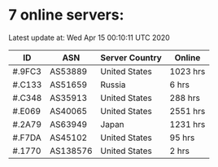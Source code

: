 # 7 online servers:

Latest update at: Wed Apr 15 00:10:11 UTC 2020

| ID | ASN | Server Country | Online |
| -- | --- | -------------- | ------ |
| #.9FC3 | AS53889 | United States | 1023 hrs |
| #.C133 | AS51659 | Russia | 6 hrs |
| #.C348 | AS35913 | United States | 288 hrs |
| #.E069 | AS40065 | United States | 2551 hrs |
| #.2A79 | AS63949 | Japan | 1231 hrs |
| #.F7DA | AS45102 | United States | 95 hrs |
| #.1770 | AS138576 | United States | 2 hrs |


